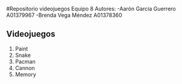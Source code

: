 #Repositorio videojuegos Equipo 8
Autores:
-Aarón García Guerrero A01379967
-Brenda Vega Méndez A01378360

## Videojuegos 
1. Paint 
2. Snake
3. Pacman
4. Cannon
5. Memory

